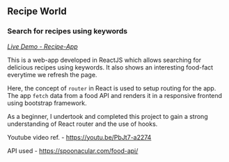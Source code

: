 ## Recipe World

### Search for recipes using keywords

*[Live Demo - Recipe-App](https://swapnil031.github.io/recipe-app/)*

This is a web-app developed in ReactJS which allows searching for delicious recipes using keywords. It also shows an interesting food-fact everytime we refresh the page.

Here, the concept of `router` in React is used to setup routing for the app. The app `fetch` data from a food API and renders it in a responsive frontend using bootstrap framework. 

As a beginner, I undertook and completed this project to gain a strong understanding of React router and the use of hooks.

Youtube video ref. - https://youtu.be/PbJt7-a2274

API used - https://spoonacular.com/food-api/
